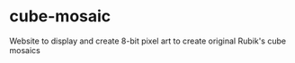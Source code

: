 # cube-mosaic
Website to display and create 8-bit pixel art to create original Rubik's cube mosaics
